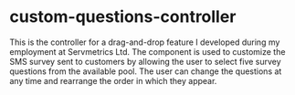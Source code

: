 # custom-questions-controller
This is the controller for a drag-and-drop feature I developed during my employment at Servmetrics Ltd. The component is used to customize the SMS survey sent to customers by allowing the user to select five survey questions from the available pool. The user can change the questions at any time and rearrange the order in which they appear.
